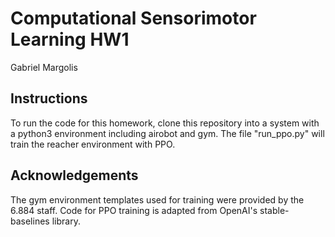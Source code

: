 # Computational Sensorimotor Learning HW1
Gabriel Margolis

## Instructions
To run the code for this homework, clone this repository into a system with a python3 environment including airobot and gym. The file "run_ppo.py" will train the reacher environment with PPO.

## Acknowledgements
The gym environment templates used for training were provided by the 6.884 staff. Code for PPO training is adapted from OpenAI's stable-baselines library.

